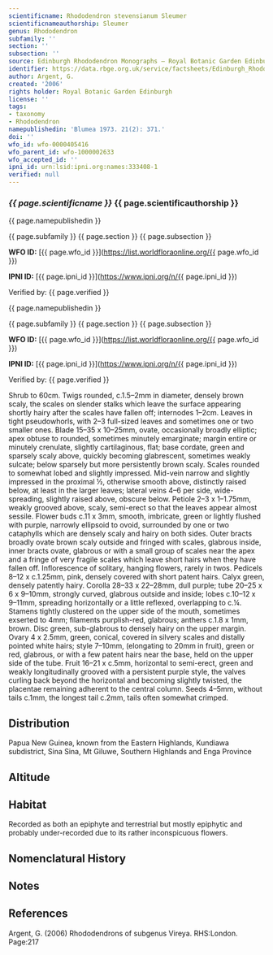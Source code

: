```yaml
---
scientificname: Rhododendron stevensianum Sleumer
scientificnameauthorship: Sleumer
genus: Rhododendron
subfamily: ''
section: ''
subsection: ''
source: Edinburgh Rhododendron Monographs – Royal Botanic Garden Edinburgh
identifier: https://data.rbge.org.uk/service/factsheets/Edinburgh_Rhododendron_Monographs.xhtml
author: Argent, G.
created: '2006'
rights holder: Royal Botanic Garden Edinburgh
license: ''
tags:
- taxonomy
- Rhododendron
namepublishedin: 'Blumea 1973. 21(2): 371.'
doi: ''
wfo_id: wfo-0000405416
wfo_parent_id: wfo-1000002633
wfo_accepted_id: ''
ipni_id: urn:lsid:ipni.org:names:333408-1
verified: null
---
```

### _{{ page.scientificname }}_ {{ page.scientificauthorship }}
 {{ page.namepublishedin }}

{{ page.subfamily }} {{ page.section }} {{ page.subsection }}

**WFO ID:** [{{ page.wfo_id }}](https://list.worldfloraonline.org/{{ page.wfo_id }})

**IPNI ID:** [{{ page.ipni_id }}](https://www.ipni.org/n/{{ page.ipni_id }})

Verified by: {{ page.verified }}

 {{ page.namepublishedin }}

{{ page.subfamily }} {{ page.section }} {{ page.subsection }}

**WFO ID:** [{{ page.wfo_id }}](https://list.worldfloraonline.org/{{ page.wfo_id }})

**IPNI ID:** [{{ page.ipni_id }}](https://www.ipni.org/n/{{ page.ipni_id }})

Verified by: {{ page.verified }}



Shrub to 60cm. Twigs rounded, c.1.5–2mm in diameter, densely brown scaly, the scales on slender stalks which leave the surface appearing shortly hairy after the scales have fallen off; internodes 1–2cm. Leaves in tight pseudo­whorls, with 2–3 full-sized leaves and sometimes one or two smaller ones. Blade 15–35 x 10–25mm, ovate, occasionally broadly elliptic; apex obtuse to rounded, sometimes minutely emarginate; margin entire or minutely crenulate, slightly cartilaginous, flat; base cord­ate, green and sparsely scaly above, quickly becoming glabrescent, sometimes weakly sulcate; below sparsely but more persistently brown scaly. Scales rounded to somewhat lobed and slightly impressed. Mid-vein narrow and slightly impressed in the proximal ½, otherwise smooth above, distinctly raised below, at least in the larger leaves; lateral veins 4–6 per side, wide-spreading, slightly raised above, obscure below. Petiole 2–3 x 1–1.75mm, weakly grooved above, scaly, semi-erect so that the leaves appear almost sessile. Flower buds c.11 x 3mm, smooth, imbricate, green or lightly flushed with purple, narrowly ellipsoid to ovoid, surrounded by one or two cataphylls which are densely scaly and hairy on both sides. Outer bracts broadly ovate brown scaly outside and fringed with scales, glabrous inside, inner bracts ovate, glabrous or with a small group of scales near the apex and a fringe of very fragile scales which leave short hairs when they have fallen off. Inflorescence of solitary, hanging flowers, rarely in twos. Pedicels 8–12 x c.1.25mm, pink, densely covered with short patent hairs. Calyx green, densely patently hairy. Corolla 28–33 x 22–28mm, dull purple; tube 20–25 x 6 x 9–10mm, strongly curved, glabrous outside and inside; lobes c.10–12 x 9–11mm, spreading horizontally or a little reflexed, overlapping to c.¼. Stamens tightly clustered on the upper side of the mouth, sometimes exserted to 4mm; filaments purplish-red, glabrous; anthers c.1.8 x 1mm, brown. Disc green, sub-glabrous to densely hairy on the upper margin. Ovary 4 x 2.5mm, green, conical, covered in silvery scales and distally pointed white hairs; style 7–10mm, (elongating to 20mm in fruit), green or red, glabrous, or with a few patent hairs near the base, held on the upper side of the tube. Fruit 16–21 x c.5mm, horizontal to semi-erect, green and weakly longitudinally grooved with a persistent purple style, the valves curling back beyond the horizontal and becoming slightly twisted, the placentae remaining adherent to the central column. Seeds 4–5mm, without tails c.1mm, the longest tail c.2mm, tails often somewhat crimped.

## Distribution
Papua New Guinea, known from the Eastern Highlands, Kundiawa subdistrict, Sina Sina, Mt Giluwe, Southern Highlands and Enga Province

## Altitude


## Habitat
Recorded as both an epiphyte and terrestrial but mostly epiphytic and probably under-recorded due to its rather inconspicuous flowers.

## Nomenclatural History

                       
## Notes


## References

Argent, G. (2006) Rhododendrons of subgenus Vireya. RHS:London. Page:217
